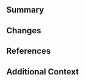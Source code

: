 ## Summary
<!-- 
Describe what does this PR do. You may describe relevant motivation and context.
  ex) Adds new feature of server api consicely. 
-->

## Changes
<!-- 
List changes you've made.
  ex) * Add authorization api for server
      * Change server settings
      * Fix 404 errors
-->

## References
<!-- List any references you have looked up. If you haven't, you may keep this section clear. -->

## Additional Context
<!-- Please describe any other information about this pull request, if needed. -->